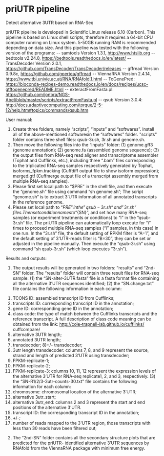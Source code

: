 # priUTR pipeline
Detect alternative 3UTR based on RNA-Seq 

priUTR pipeline is developed in Scientific Linux release 6.10 (Carbon). This pipeline is based on Linux shell scripts, therefore it requires a 64-bit CPU computer running on Linux system. 5-50GB running RAM is recommended depending on data size. And this pipeline was tested with the following version of the programs: 
-- samtools Version 1.3.1, 
http://www.htslib.org
-- bedtools v2.24.0, 
https://bedtools.readthedocs.io/en/latest/
-- TransDecoder Version 2.0.1, 
https://github.com/TransDecoder/TransDecoder/releases
-- gffread Version 0.9.8c, 
https://github.com/gpertea/gffread
-- ViennaRNA Version 2.4.14, 
https://www.tbi.univie.ac.at/RNA/RNAfold.1.html 
-- ToGenePred: 
https://bioconda-recipes-demo.readthedocs.io/en/docs/recipes/ucsc-gtftogenepred/README.html 
-- exteractFromFasta.pl: 
https://github.com/jonbra/NGS-Abel/blob/master/scripts/extractFromFasta.pl
-- qsub Version 3.0.4:
http://docs.adaptivecomputing.com/torque/2-5-12/help.htm#topics/commands/qsub.htm

User manual:
1.	Create three folders, namely “scripts”, “inputs” and “softwares”. Install all of the above-mentioned softwaresin the “softwares” folder. "scripts" folder contains three shell files: qsub-3r.sh, 3r.sh and genome.sh.
2.	Then move the following files into the “inputs” folder: (1) genome.gff3 (genome annotation); (2) genome.fa (assembled genome sequence); (3) the output files from RNA-seq read aligner and transcriptome assembler (Tophat and Cufflinks, etc.), including three “.bam” files corresponding to the triplicated RNA-seq samples respectively generated by Tophat, isoforms_fpkm.tracking (Cuffdiff output file to show isoform expression); merged.gtf (Cuffmerge output file of a transcript assembly merged from multiple RNA-seq samples).
3.	Please first set local path to “$PRE” in the shell file, and then execute the “genome.sh” file using command “sh genome.sh”; The script “genome.sh” is to extract 3’UTR information of all annotated transcripts in the reference genome. 
4.	Please set local path to “$PRE” in the ”qsub-3r.sh“ and ”3r.sh“ files. Then set condition names to “${SN}”, and set how many RNA-seq samples (or experiment treatments or conditions) to “i” in the ”qsub-3r.sh“ file. The priUTR pipeline can automatically loop execute for “i” times to proceed multiple RNA-seq samples (“i” samples, in this case) in one run. In the “3r.sh” file, the default setting of RPKM filter is “A=1”, and the default setting of 3’UTR-reads filter is “B=30”, they can be set or adjusted in the pipeline manually. Then execute the “qsub-3r.sh” using command “sh qsub-3r.sh” (which loop executes “3r.sh”). 

Results and outputs:
1.	The output results will be generated in two folders: “results” and “2nd-SN” folder. The “results” folder will contain three result files for RNA-seq sample: 
(1) the “SN-alter-3UTR.fasta” file is a fasta format file containing all the alternative 3’UTR sequences identified; 
(2) the “SN.change.txt” file contains the following information in each column: 
1) TCONS ID: assembled transcript ID from Cufflinks;
2) transcripts ID: corresponding transcript ID in the annotation;
3) gene ID: corresponding gene ID in the annotation;
4) class code: the type of match between the Cufflinks transcripts and the reference transcript. A full description of class code meaning can be obtained from the link: http://cole-trapnell-lab.github.io/cufflinks/ cuffcompare/
5) alternative 3UTR length; 
6) annotated 3UTR length;  
7) transdecoder; 
8)+/- transdecoder; 
9) 3utr length transdecoder: columns 7, 8, and 9 represent the source, strand and length of predicted 3’UTR using transdecoder;
10) FPKM-replicate-1; 
11) FPKM-replicate-2; 
12) FPKM-replicate-3: columns 10, 11, 12 represent the expression levels of the alternative 3’UTR for RNA-seq replicate1, 2, and 3, respectively.
(3) the “SN-R1/2/3-3utr-counts-30.txt” file contains the following information for each column: 
1) chromosome: chromosomal location of the alternative 3’UTR;
2) alternative 3utr_start; 
3) alternative 3utr_end: columns 2 and 3 represent the start and end positions of the alternative 3’UTR. 
4) transcript ID: the corresponding transcript ID in the annotation;
5) +/-;  
6) number of reads mapped to the 3'UTR region, those transcripts with less than 30 reads have been filtered out; 

2.	The “2nd-SN” folder contains all the secondary structure plots that are predicted for the priUTR- identified alternative 3’UTR sequences by RNAfold from the ViennaRNA package with minimum free energy.
